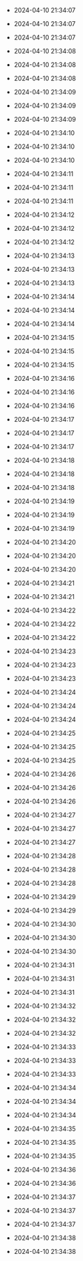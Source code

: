 
- 2024-04-10 21:34:07

- 2024-04-10 21:34:07

- 2024-04-10 21:34:07

- 2024-04-10 21:34:08

- 2024-04-10 21:34:08

- 2024-04-10 21:34:08

- 2024-04-10 21:34:09

- 2024-04-10 21:34:09

- 2024-04-10 21:34:09

- 2024-04-10 21:34:10

- 2024-04-10 21:34:10

- 2024-04-10 21:34:10

- 2024-04-10 21:34:11

- 2024-04-10 21:34:11

- 2024-04-10 21:34:11

- 2024-04-10 21:34:12

- 2024-04-10 21:34:12

- 2024-04-10 21:34:12

- 2024-04-10 21:34:13

- 2024-04-10 21:34:13

- 2024-04-10 21:34:13

- 2024-04-10 21:34:14

- 2024-04-10 21:34:14

- 2024-04-10 21:34:14

- 2024-04-10 21:34:15

- 2024-04-10 21:34:15

- 2024-04-10 21:34:15

- 2024-04-10 21:34:16

- 2024-04-10 21:34:16

- 2024-04-10 21:34:16

- 2024-04-10 21:34:17

- 2024-04-10 21:34:17

- 2024-04-10 21:34:17

- 2024-04-10 21:34:18

- 2024-04-10 21:34:18

- 2024-04-10 21:34:18

- 2024-04-10 21:34:19

- 2024-04-10 21:34:19

- 2024-04-10 21:34:19

- 2024-04-10 21:34:20

- 2024-04-10 21:34:20

- 2024-04-10 21:34:20

- 2024-04-10 21:34:21

- 2024-04-10 21:34:21

- 2024-04-10 21:34:22

- 2024-04-10 21:34:22

- 2024-04-10 21:34:22

- 2024-04-10 21:34:23

- 2024-04-10 21:34:23

- 2024-04-10 21:34:23

- 2024-04-10 21:34:24

- 2024-04-10 21:34:24

- 2024-04-10 21:34:24

- 2024-04-10 21:34:25

- 2024-04-10 21:34:25

- 2024-04-10 21:34:25

- 2024-04-10 21:34:26

- 2024-04-10 21:34:26

- 2024-04-10 21:34:26

- 2024-04-10 21:34:27

- 2024-04-10 21:34:27

- 2024-04-10 21:34:27

- 2024-04-10 21:34:28

- 2024-04-10 21:34:28

- 2024-04-10 21:34:28

- 2024-04-10 21:34:29

- 2024-04-10 21:34:29

- 2024-04-10 21:34:30

- 2024-04-10 21:34:30

- 2024-04-10 21:34:30

- 2024-04-10 21:34:31

- 2024-04-10 21:34:31

- 2024-04-10 21:34:31

- 2024-04-10 21:34:32

- 2024-04-10 21:34:32

- 2024-04-10 21:34:32

- 2024-04-10 21:34:33

- 2024-04-10 21:34:33

- 2024-04-10 21:34:33

- 2024-04-10 21:34:34

- 2024-04-10 21:34:34

- 2024-04-10 21:34:34

- 2024-04-10 21:34:35

- 2024-04-10 21:34:35

- 2024-04-10 21:34:35

- 2024-04-10 21:34:36

- 2024-04-10 21:34:36

- 2024-04-10 21:34:37

- 2024-04-10 21:34:37

- 2024-04-10 21:34:37

- 2024-04-10 21:34:38

- 2024-04-10 21:34:38
